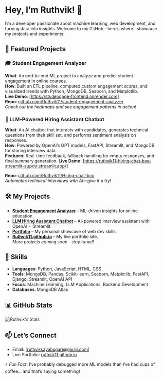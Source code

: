 # Hey, I’m Ruthvik! 👋  
I’m a developer passionate about machine learning, web development, and turning data into insights. Welcome to my GitHub—here’s where I showcase my projects and experiments!  

## 🌟 Featured Projects  

### 🎓 Student Engagement Analyzer  
**What**: An end-to-end ML project to analyze and predict student engagement in online courses.  
**How**: Built an ETL pipeline, computed custom engagement scores, and visualized trends with Python, MongoDB, Seaborn, and Matplotlib.  
**Live Demo**: [https://studengage-frontend.onrender.com]  
**Repo**: [github.com/Ruthvik11/student-engagement-analyzer](https://github.com/Ruthvik11/student_engage.git)  
*Check out the heatmaps and see engagement patterns in action!*  

### 🤖 LLM-Powered Hiring Assistant Chatbot  
**What**: An AI chatbot that interacts with candidates, generates technical questions from their skill set, and performs sentiment analysis on responses.  
**How**: Powered by OpenAI’s GPT models, FastAPI, Streamlit, and MongoDB for storing interview data.  
**Features**: Real-time feedback, fallback handling for empty responses, and final summary generation.
**Live Demo**: [https://ruthvik11-hiring-chat-box-streamlit-aupxvi.streamlit.app/]

**Repo**: [github.com/Ruthvik11/Hiring-chat-box](https://github.com/Ruthvik11/Hiring-chat-box)  
*Automates technical interviews with AI—give it a try!*

## 🛠️ My Projects  
- **[Student Engagement Analyzer](https://github.com/Ruthvik11/student_engage.git)** – ML-driven insights for online education.  
- **[LLM Hiring Assistant Chatbot](https://github.com/Ruthvik11/Hiring-chat-box)** – AI-powered interview assistant with OpenAI + Streamlit.  
- **[Portfolio](https://github.com/Ruthvik11/Portfolio)** – My personal showcase of web dev skills.  
- **[Ruthvik11.github.io](https://github.com/Ruthvik11/Ruthvik11.github.io)** – My live portfolio site.  
*More projects coming soon—stay tuned!*  

## 🔧 Skills  
- **Languages**: Python, JavaScript, HTML, CSS  
- **Tools**: MongoDB, Pandas, Scikit-learn, Seaborn, Matplotlib, FastAPI, Django, Streamlit, OpenAI API  
- **Focus**: Machine Learning, LLM Applications, Backend Development  
- **Databases**: MongoDB Atlas  

## 📊 GitHub Stats  
![Ruthvik's Stats](https://github-readme-stats.vercel.app/api?username=Ruthvik11&show_icons=true&theme=radical)  

## 📫 Let’s Connect  
- Email: [ruthviksayabugari@gmail.com]  
- Live Portfolio: [ruthvik11.github.io](https://ruthvik11.github.io)  

⚡ *Fun Fact*: I’ve probably debugged more ML models than I’ve had cups of coffee... and that’s saying something!

